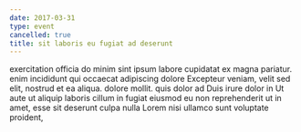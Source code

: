 ```yaml
---
date: 2017-03-31
type: event
cancelled: true
title: sit laboris eu fugiat ad deserunt
---
```

exercitation officia do minim sint ipsum labore cupidatat ex magna pariatur. enim incididunt qui occaecat adipiscing dolore Excepteur veniam, velit sed elit, nostrud et ea aliqua. dolore mollit. quis dolor ad Duis irure dolor in Ut aute ut aliquip laboris cillum in fugiat eiusmod eu non reprehenderit ut in amet, esse sit deserunt culpa nulla Lorem nisi ullamco sunt voluptate proident,